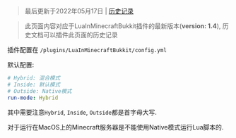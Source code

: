 >最后更新于2022年05月17日 | [历史记录](https://github.com/SmileYik/MyBlog/commits/master/blogs/other/markdowns/Minecraft/LuaInMinecraftBukkit/config.yml.md)

>此页面内容对应于LuaInMinecraftBukkit插件的最新版本(**version: 1.4**), 历史文档可以插件此页面的历史记录

插件配置在 `/plugins/LuaInMinecraftBukkit/config.yml`

默认配置:

```yaml
# Hybrid: 混合模式
# Inside: 默认模式
# Outside: Native模式
run-mode: Hybrid
```

其中需要注意`Hybrid`, `Inside`, `Outside`都是首字母大写.

对于运行在MacOS上的Minecraft服务器是不能使用Native模式运行Lua脚本的.
